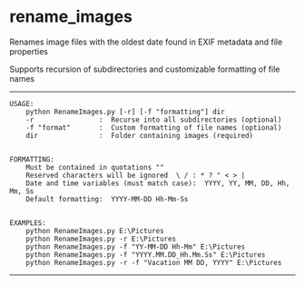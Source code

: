 # rename_images

Renames image files with the oldest date found in EXIF metadata and file properties

Supports recursion of subdirectories and customizable formatting of file names

___
```
USAGE:
    python RenameImages.py [-r] [-f "formatting"] dir
    -r                :  Recurse into all subdirectories (optional)
    -f "format"       :  Custom formatting of file names (optional)
    dir               :  Folder containing images (required)


FORMATTING:
    Must be contained in quotations ""
    Reserved characters will be ignored  \ / : * ? " < > | 
    Date and time variables (must match case):  YYYY, YY, MM, DD, Hh, Mm, Ss
    Default formatting:  YYYY-MM-DD Hh-Mm-Ss


EXAMPLES:
    python RenameImages.py E:\Pictures
    python RenameImages.py -r E:\Pictures
    python RenameImages.py -f "YY-MM-DD Hh-Mm" E:\Pictures
    python RenameImages.py -f "YYYY.MM.DD_Hh.Mm.Ss" E:\Pictures
    python RenameImages.py -r -f "Vacation MM DD, YYYY" E:\Pictures
```
___